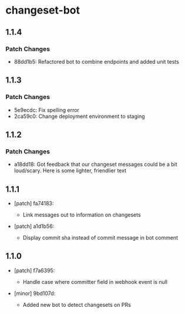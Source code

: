# changeset-bot

## 1.1.4
### Patch Changes

- 88dd1b5: Refactored bot to combine endpoints and added unit tests

## 1.1.3
### Patch Changes

- 5e9ecdc: Fix spelling error
- 2ca59c0: Change deployment environment to staging

## 1.1.2
### Patch Changes

- a18dd18: Got feedback that our changeset messages could be a bit loud/scary. Here is some lighter, friendlier text

## 1.1.1
- [patch] fa74183:

  - Link messages out to information on changesets
- [patch] a1d1b56:

  - Display commit sha instead of commit message in bot comment

## 1.1.0
- [patch] f7a6395:

  - Handle case where committer field in webhook event is null
- [minor] 9bd107d:

  - Added new bot to detect changesets on PRs
